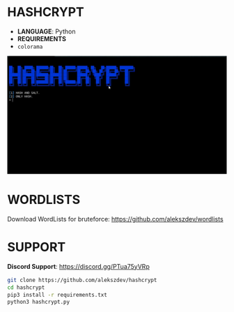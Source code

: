# HASHCRYPT

- **LANGUAGE**: Python
- **REQUIREMENTS**
- ```colorama```

![image](https://raw.githubusercontent.com/alekszdev/hashcrypt/refs/heads/main/Hashcrypt.gif)

# WORDLISTS

Download WordLists for bruteforce: https://github.com/alekszdev/wordlists

# SUPPORT

**Discord Support**: https://discord.gg/PTua75yVRp
```bash
git clone https://github.com/alekszdev/hashcrypt
cd hashcrypt
pip3 install -r requirements.txt
python3 hashcrypt.py
